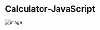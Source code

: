 # Calculator-JavaScript

![image](https://user-images.githubusercontent.com/63366917/201898647-ff237530-6900-4146-b849-4690d7bbee65.png)
